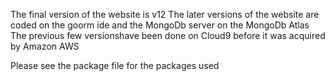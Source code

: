 The final version of the website is v12
The later versions of the website are coded on the goorm ide and the MongoDb server on the MongoDb Atlas
The previous few versionshave been done on Cloud9 before it was acquired by Amazon AWS

Please see the package file for the packages used
